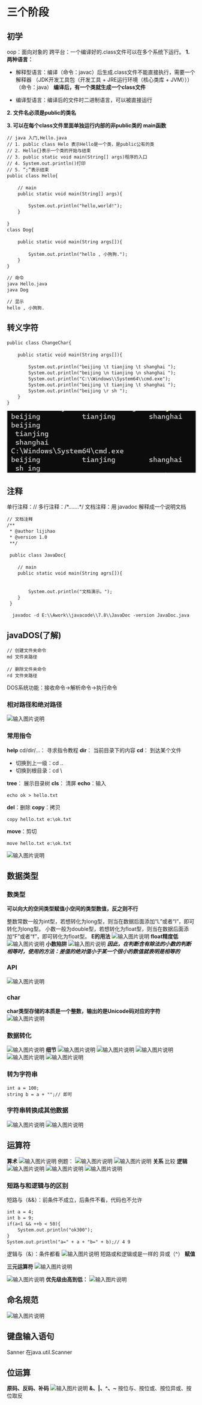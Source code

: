 # 三个阶段
## 初学
oop：面向对象的
跨平台：一个编译好的.class文件可以在多个系统下运行。
**1. 两种语言：**
- 解释型语言：编译（命令：javac）后生成.class文件不能直接执行，需要一个解释器
（JDK开发工具包（开发工具 + JRE运行环境（核心类库 + JVM）））（命令：java）
**编译后，有一个类就生成一个class文件**

- 编译型语言：编译后的文件时二进制语言，可以被直接运行

**2. 文件名必须是public的类名**

**3. 可以在每个class文件里面单独运行内部的非public类的 main函数**
```
// java 入门,Hello.java
// 1. public class Helo 表示Hello是一个类，是public公有的类
// 2. Hello{}表示一个类的开始与结束
// 3. public static void main(String[] args)程序的入口
// 4. System.out.println()打印
// 5. “;”表示结束
public class Hello{

	// main
	public static void main(String[] args){

		System.out.println("hello,world!");
	}

}
class Dog{

	public static void main(String args[]){

		System.out.println("hello , 小狗狗.");
	}
}
```
```
// 命令
java Hello.java
java Dog
```
```
// 显示
hello , 小狗狗.
```

## 转义字符
```
public class ChangeChar{

	public static void main(String args[]){

		System.out.println("beijing \t tianjing \t shanghai ");
		System.out.println("beijing \n tianjing \n shanghai ");
		System.out.println("C:\\Windows\\System64\\cmd.exe");
		System.out.println("beijing \t tianjing \t shanghai ");
		System.out.println("beijing \r sh ");
	}
}
```
![输入图片说明](/imgs/2024-07-08/Zp9IEgXZuOQpVQLH.png)
## 注释
单行注释：//
多行注释：/\*.......*/
文档注释：用 javadoc 解释成一个说明文档
```
// 文档注释
/**
 * @author lijihao
 * @version 1.0
 **/

 public class JavaDoc{

 	// main
 	public static void main(String agrs[]){


 		System.out.println("文档演示。");
 	}
 }
```
```  javadoc -d E:\\Awork\\javacode\\7.8\\JavaDoc -version JavaDoc.java```
## javaDOS(了解)
```
// 创建文件夹命令
md 文件夹路径

// 删除文件夹命令
rd 文件夹路径
```
DOS系统功能：接收命令->解析命令->执行命令
### 相对路径和绝对路径
![输入图片说明](/imgs/2024-07-08/JKYgKQnAFI5XGJ6n.png)
### 常用指令
**help** cd/dir/...：
寻求指令教程
**dir**：
当前目录下的内容
**cd**：
到达某个文件
- 切换到上一级：cd ..
- 切换到根目录：cd \

**tree**：
展示目录树
**cls**：
清屏
**echo**：输入
```
echo ok > hello.txt
```
**del**：删除
**copy**：拷贝
```
copy hello.txt e:\ok.txt
```
**move**：剪切
```
move hello.txt e:\ok.txt
```
![输入图片说明](/imgs/2024-07-08/Dk0tDIRQuNSo0kw8.png)

## 数据类型
### 数类型
**可以向大的空间类型赋值小空间的类型数值，反之则不行**

整数常数一般为int型，若想转化为long型，则当在数据后面添加“L”或者“l”，即可转化为long型。
小数一般为double型，若想转化为float型，则当在数据后面添加“F”或者“f”，即可转化为float型。
**E的用法**
![输入图片说明](/imgs/2024-07-08/xjON96JFEZtP3R4x.png)
**float精度低**
![输入图片说明](/imgs/2024-07-08/f6smhZofOWqYdyHa.png)
**小数陷阱** 
![输入图片说明](/imgs/2024-07-08/XISMu4RwimBRg8ib.png)
***因此，在判断含有除法的小数的判断相等时，使用的方法：差值的绝对值小于某一个很小的数值就表明是相等的***

### API
![输入图片说明](/imgs/2024-07-08/r1t1KLTJNgMP8pEi.png)
### char
**char类型存储的本质是一个整数，输出的是Unicode码对应的字符**
![输入图片说明](/imgs/2024-07-08/z8quV3I6nqbRdnEd.png)
### 数据转化
![输入图片说明](/imgs/2024-07-08/vjRwdoMyMvE48tzh.png)
**细节**
![输入图片说明](/imgs/2024-07-08/Ss1LAwHxXR6LwFqh.png)
![输入图片说明](/imgs/2024-07-08/aWZoNAZocqDapLWh.png)
![输入图片说明](/imgs/2024-07-08/DgRpRdkglJBJWRYR.png)
![输入图片说明](/imgs/2024-07-08/kJKc3WaVipo9AAUj.png)
![输入图片说明](/imgs/2024-07-08/jSwAN9dTNGUEgNC0.png)
### 转为字符串
```
int a = 100;
string b = a + "";// 即可
```
### 字符串转换成其他数据
![输入图片说明](/imgs/2024-07-08/qnOaBG3uhrm6ipF8.png)
![输入图片说明](/imgs/2024-07-08/5kyKl3LH13srvVAM.png)
## 运算符
**算术**
![输入图片说明](/imgs/2024-07-09/kNZlPFhNFRwkpEPK.png)
例题：
![输入图片说明](/imgs/2024-07-09/jHtu31RPgviar5ic.png)
![输入图片说明](/imgs/2024-07-09/sWUlRJgDBDzMwq4x.png)
**关系**
比较
**逻辑**
![输入图片说明](/imgs/2024-07-09/vj8qia469qq1uDz7.png)
![输入图片说明](/imgs/2024-07-09/7Jio4GrVj9ksw8V6.png)
![输入图片说明](/imgs/2024-07-09/cDgkpPMz4llv5nnK.png)
### 短路与和逻辑与的区别
短路与（&&）：前条件不成立，后条件不看，代码也不允许
```
int a = 4;
int b = 9;
if(a<1 && ++b < 50){
	System.out.println("ok300");
}
System.out.println("a=" + a + "b=" + b);// 4 9
```
逻辑与（&）：条件都看
![输入图片说明](/imgs/2024-07-09/W0w23NRtu8mJdSgr.png)
短路或和逻辑或是一样的
异或（^）
**赋值**

**三元运算符**
![输入图片说明](/imgs/2024-07-09/AwXqRRxww1BapTn8.png)

![输入图片说明](/imgs/2024-07-09/LsIknZyEXksaTbjn.png)
**优先级由高到低：**
![输入图片说明](/imgs/2024-07-09/tnIeXtmRW3CgfsoZ.png)

## 命名规范
![输入图片说明](/imgs/2024-07-09/YPIJwiuVjoSi8EuR.png)

## 键盘输入语句
Sanner 
在java.util.Scanner
## 位运算
**原码、反码、补码**
![输入图片说明](/imgs/2024-07-09/uTQRSoYh7wOumVXY.png)
**&、|、^、~**
按位与、按位或、按位异或、按位取反
<!--stackedit_data:
eyJoaXN0b3J5IjpbLTE2NjYzNDc1ODMsLTE1ODc5MDYyMjQsMT
YyNDUzNTY3LC05MDU3OTk1MzMsLTEwMzM5NzA3OSw1Nzk3NzM1
MDEsMTg4OTY5MTU4NywxMDg3MDQ2NzA3LDI3MTQyNjMyMiwxND
MzMDk2ODQ5LDE5ODE2MTEwODUsLTE5Mzk1MjI3NzIsMjA5NjYz
MDI2MSwtMjEwMjc1NTM4Miw5NjAxMzI1MzMsMzU5MzgyMDU0LD
kwNTcwMzYyLC0xMjI1MzgxODkzLDYxNDc2MTYxMSwtNjA4MzM4
NTQ0XX0=
-->